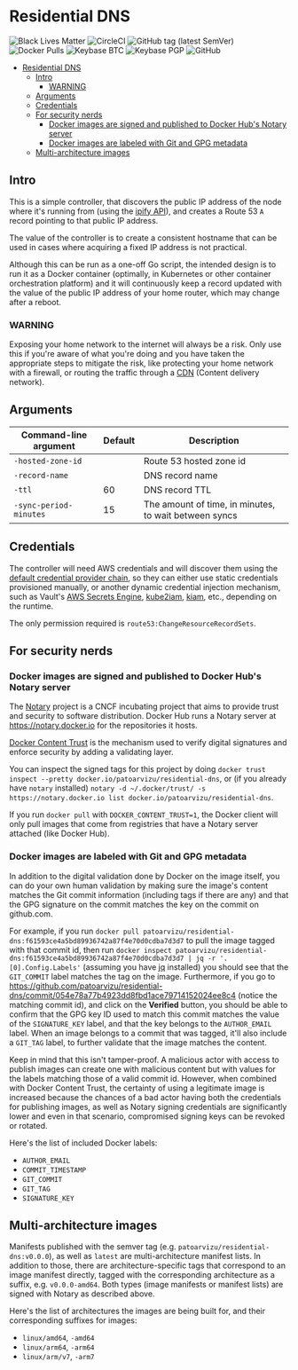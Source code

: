 # Residential DNS

![Black Lives Matter](https://img.shields.io/badge/BLM-Black%20Lives%20Matter-black)
![CircleCI](https://img.shields.io/circleci/build/github/patoarvizu/residential-dns.svg?label=CircleCI) ![GitHub tag (latest SemVer)](https://img.shields.io/github/tag/patoarvizu/residential-dns.svg) ![Docker Pulls](https://img.shields.io/docker/pulls/patoarvizu/residential-dns.svg) ![Keybase BTC](https://img.shields.io/keybase/btc/patoarvizu.svg) ![Keybase PGP](https://img.shields.io/keybase/pgp/patoarvizu.svg) ![GitHub](https://img.shields.io/github/license/patoarvizu/residential-dns.svg)

<!-- TOC -->

- [Residential DNS](#residential-dns)
  - [Intro](#intro)
    - [WARNING](#warning)
  - [Arguments](#arguments)
  - [Credentials](#credentials)
  - [For security nerds](#for-security-nerds)
    - [Docker images are signed and published to Docker Hub's Notary server](#docker-images-are-signed-and-published-to-docker-hubs-notary-server)
    - [Docker images are labeled with Git and GPG metadata](#docker-images-are-labeled-with-git-and-gpg-metadata)
  - [Multi-architecture images](#multi-architecture-images)

<!-- /TOC -->

## Intro

This is a simple controller, that discovers the public IP address of the node where it's running from (using the [ipify API](https://www.ipify.org/)), and creates a Route 53 `A` record pointing to that public IP address.

The value of the controller is to create a consistent hostname that can be used in cases where acquiring a fixed IP address is not practical.

Although this can be run as a one-off Go script, the intended design is to run it as a Docker container (optimally, in Kubernetes or other container orchestration platform) and it will continuously keep a record updated with the value of the public IP address of your home router, which may change after a reboot.

### WARNING

Exposing your home network to the internet will always be a risk. Only use this if you're aware of what you're doing and you have taken the appropriate steps to mitigate the risk, like protecting your home network with a firewall, or routing the traffic through a [CDN](https://en.wikipedia.org/wiki/Content_delivery_network) (Content delivery network).

## Arguments

Command-line argument  | Default | Description
-----------------------|---------|------------
`-hosted-zone-id`      |         | Route 53 hosted zone id
`-record-name`         |         | DNS record name
`-ttl`                 |      60 | DNS record TTL
`-sync-period-minutes` |      15 | The amount of time, in minutes, to wait between syncs

## Credentials

The controller will need AWS credentials and will discover them using the [default credential provider chain](https://docs.aws.amazon.com/sdk-for-java/v1/developer-guide/credentials.html), so they can either use static credentials provisioned manually, or another dynamic credential injection mechanism, such as Vault's [AWS Secrets Engine](https://www.vaultproject.io/docs/secrets/aws), [kube2iam](https://github.com/jtblin/kube2iam), [kiam](https://github.com/uswitch/kiam), etc., depending on the runtime.

The only permission required is `route53:ChangeResourceRecordSets`.

## For security nerds

### Docker images are signed and published to Docker Hub's Notary server

The [Notary](https://github.com/theupdateframework/notary) project is a CNCF incubating project that aims to provide trust and security to software distribution. Docker Hub runs a Notary server at https://notary.docker.io for the repositories it hosts.

[Docker Content Trust](https://docs.docker.com/engine/security/trust/content_trust/) is the mechanism used to verify digital signatures and enforce security by adding a validating layer.

You can inspect the signed tags for this project by doing `docker trust inspect --pretty docker.io/patoarvizu/residential-dns`, or (if you already have `notary` installed) `notary -d ~/.docker/trust/ -s https://notary.docker.io list docker.io/patoarvizu/residential-dns`.

If you run `docker pull` with `DOCKER_CONTENT_TRUST=1`, the Docker client will only pull images that come from registries that have a Notary server attached (like Docker Hub).

### Docker images are labeled with Git and GPG metadata

In addition to the digital validation done by Docker on the image itself, you can do your own human validation by making sure the image's content matches the Git commit information (including tags if there are any) and that the GPG signature on the commit matches the key on the commit on github.com.

For example, if you run `docker pull patoarvizu/residential-dns:f61593ce4a5bd89936742a87f4e70d0cdba7d3d7` to pull the image tagged with that commit id, then run `docker inspect patoarvizu/residential-dns:f61593ce4a5bd89936742a87f4e70d0cdba7d3d7 | jq -r '.[0].Config.Labels'` (assuming you have [jq](https://stedolan.github.io/jq/) installed) you should see that the `GIT_COMMIT` label matches the tag on the image. Furthermore, if you go to https://github.com/patoarvizu/residential-dns/commit/054e78a77b4923dd8fbd1ace79714152024ee8c4 (notice the matching commit id), and click on the **Verified** button, you should be able to confirm that the GPG key ID used to match this commit matches the value of the `SIGNATURE_KEY` label, and that the key belongs to the `AUTHOR_EMAIL` label. When an image belongs to a commit that was tagged, it'll also include a `GIT_TAG` label, to further validate that the image matches the content.

Keep in mind that this isn't tamper-proof. A malicious actor with access to publish images can create one with malicious content but with values for the labels matching those of a valid commit id. However, when combined with Docker Content Trust, the certainty of using a legitimate image is increased because the chances of a bad actor having both the credentials for publishing images, as well as Notary signing credentials are significantly lower and even in that scenario, compromised signing keys can be revoked or rotated.

Here's the list of included Docker labels:

- `AUTHOR_EMAIL`
- `COMMIT_TIMESTAMP`
- `GIT_COMMIT`
- `GIT_TAG`
- `SIGNATURE_KEY`

## Multi-architecture images

Manifests published with the semver tag (e.g. `patoarvizu/residential-dns:v0.0.0`), as well as `latest` are multi-architecture manifest lists. In addition to those, there are architecture-specific tags that correspond to an image manifest directly, tagged with the corresponding architecture as a suffix, e.g. `v0.0.0-amd64`. Both types (image manifests or manifest lists) are signed with Notary as described above.

Here's the list of architectures the images are being built for, and their corresponding suffixes for images:

- `linux/amd64`, `-amd64`
- `linux/arm64`, `-arm64`
- `linux/arm/v7`, `-arm7`